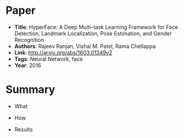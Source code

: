 # Paper

* **Title**: HyperFace: A Deep Multi-task Learning Framework for Face Detection, Landmark Localization, Pose Estimation, and Gender Recognition
* **Authors**: Rajeev Ranjan, Vishal M. Patel, Rama Chellappa
* **Link**: http://arxiv.org/abs/1603.01249v2
* **Tags**: Neural Network, face
* **Year**: 2016

# Summary

* What

* How

* Results
